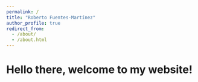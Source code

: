 ```yaml
---
permalink: /
title: "Roberto Fuentes-Martínez"
author_profile: true
redirect_from: 
  - /about/
  - /about.html
---
```


Hello there, welcome to my website!
======

